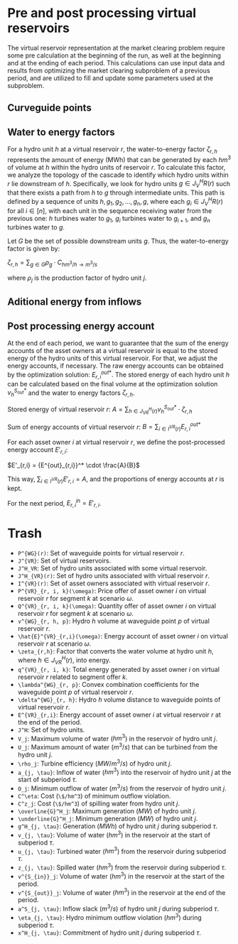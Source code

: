 # Pre and post processing virtual reservoirs
The virtual reservoir representation at the market clearing problem require some pre calculation at the beginning of the run, as well at the beginning and at the ending of each period. This calculations can use input data and results from optimizing the market clearing subproblem of a previous period, and are utilized to fill and update some parameters used at the subproblem.

## Curveguide points

## Water to energy factors
For a hydro unit $h$ at a virtual reservoir $r$, the water-to-energy factor $\zeta_{r,h}$ represents the amount of energy (MWh) that can be generated by each $hm^3$ of volume at $h$ within the hydro units of reservoir $r$. To calculate this factor, we analyze the topology of the cascade to identify which hydro units within $r$ lie downstream of $h$. Specifically, we look for hydro units $g \in J^H_VR(r)$ such that there exists a path from $h$ to $g$ through intermediate units. This path is defined by a sequence of units $h, g_1, g_2, \dots, g_n, g$, where each $g_i \in J^H_VR(r)$ for all $i \in [n]$, with each unit in the sequence receiving water from the previous one: $h$ turbines water to $g_1$, $g_i$ turbines water to $g_{i+1}$, and $g_n$ turbines water to $g$.

Let $G$ be the set of possible downstream units $g$. Thus, the water-to-energy factor is given by:

$\zeta_{r,h} = \sum_{g \in G} \rho_g \cdot C_{hm^3/h \rightarrow m^3/s}$

where $\rho_j$ is the production factor of hydro unit $j$.

## Aditional energy from inflows

## Post processing energy account

At the end of each period, we want to guarantee that the sum of the energy accounts of the asset owners at a virtual reservoir is equal to the stored energy of the hydro units of this virtual reservoir. For that, we adjust the energy accounts, if necessary. The raw energy accounts can be obtained by the optimization solution: ${E^{out}_{r,i}}^*$. The stored energy of each hydro unit $h$ can be calculated based on the final volume at the optimization solution ${v^{S_{out}}_h}^*$ and the water to energy factors $\zeta_{r,h}$.

Stored energy of virtual reservoir $r$: $A=\sum_{h \in J^H_{VR}(r)} {v^{S_{out}}_h}^* \cdot \zeta_{r,h}$

Sum of energy accounts of virtual reservoir $r$: $B =\sum_{i \in I^{VR}(r)} {E^{out}_{r,i}}^*$

For each asset owner $i$ at virtual reservoir $r$, we define the post-processed energy account $E'_{r,i}$:

$E'_{r,i} = {E^{out}_{r,i}}^* \cdot \frac{A}{B}$

This way, $\sum_{i \in I^{VR}(r)} E'_{r,i} = A$, and the proportions of energy accounts at $r$ is kept.

For the next period, $E^{in}_{r,i} = E'_{r,i}$.


# Trash
- ``P^{WG}(r)``: Set of waveguide points for virtual reservoir $r$. 
- ``J^{VR}``: Set of virtual reservoirs.
- ``J^H_VR``: Set of hydro units associated with some virtual reservoir.
- ``J^H_{VR}(r)``: Set of hydro units associated with virtual reservoir $r$.
- ``I^{VR}(r)``: Set of asset owners associated with virtual reservoir $r$.
- ``P^{VR}_{r, i, k}(\omega)``: Price offer of asset owner $i$ on virtual reservoir $r$ for segment $k$ at scenario $\omega$.
- ``Q^{VR}_{r, i, k}(\omega)``: Quantity offer of asset owner $i$ on virtual reservoir $r$ for segment $k$ at scenario $\omega$.
- ``v^{WG}_{r, h, p}``: Hydro $h$ volume at waveguide point $p$ of virtual reservoir $r$.
- ``\hat{E}^{VR}_{r,i}(\omega)``: Energy account of asset owner $i$ on virtual reservoir $r$ at scenario $\omega$.
- ``\zeta_{r,h}``: Factor that converts the water volume at hydro unit $h$, where $h \in J^H_{VR}(r)$, into energy. 
- ``q^{VR}_{r, i, k}``: Total energy generated by asset owner $i$ on virtual reservoir $r$ related to segment offer $k$.
- ``\lambda^{WG}_{r, p}``: Convex combination coefficients for the waveguide point $p$ of virtual reservoir $r$.
- ``\delta^{WG}_{r, h}``: Hydro $h$ volume distance to waveguide points of virtual reservoir $r$.
- ``E^{VR}_{r,i}``: Energy account of asset owner $i$ at virtual reservoir $r$ at the end of the period.
- ``J^H``: Set of hydro units.
- ``V_j``: Maximum volume of water ($hm^3$) in the reservoir of hydro unit $j$.
- ``U_j``: Maximum amount of water ($m^3/s$) that can be turbined from the hydro unit $j$.
- ``\rho_j``: Turbine efficiency ($MW/m^3/s$) of hydro unit $j$.
- ``a_{j, \tau}``: Inflow of water ($hm^3$) into the reservoir of hydro unit $j$ at the start of subperiod $\tau$.
- ``O_j``: Minimum outflow of water ($m^3/s$) from the reservoir of hydro unit $j$.
- ``C^\eta``: Cost (``\$/hm^3``) of minimum outflow violation.
- ``C^z_j``: Cost (``\$/hm^3``) of spilling water from hydro unit $j$.
- ``\overline{G}^H_j``: Maximum generation ($MW$) of hydro unit $j$.
- ``\underline{G}^H_j``: Minimum generation ($MW$) of hydro unit $j$.
- ``g^H_{j, \tau}``: Generation ($MWh$) of hydro unit $j$ during subperiod $\tau$.
- ``v_{j, \tau}``: Volume of water ($hm^3$) in the reservoir at the start of subperiod $\tau$.
- ``u_{j, \tau}``: Turbined water ($hm^3$) from the reservoir during subperiod $\tau$.
- ``z_{j, \tau}``: Spilled water ($hm^3$) from the reservoir during subperiod $\tau$.
- ``v^{S_{in}}_j``: Volume of water ($hm^3$) in the reservoir at the start of the period.
- ``v^{S_{out}}_j``: Volume of water ($hm^3$) in the reservoir at the end of the period.
- ``a^S_{j, \tau}``: Inflow slack ($m^3/s$) of hydro unit $j$ during subperiod $\tau$.
- ``\eta_{j, \tau}``: Hydro minimum outflow violation ($hm^3$) during subperiod $\tau$.
- ``x^H_{j, \tau}``: Commitment of hydro unit $j$ during subperiod $\tau$.